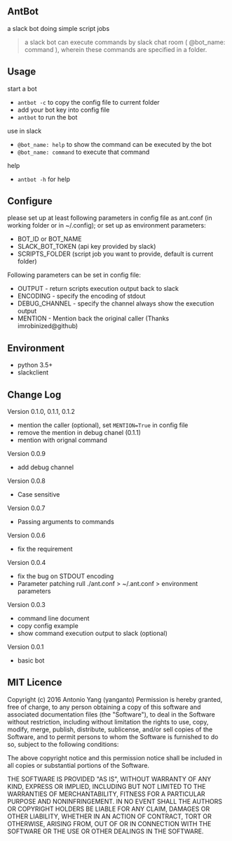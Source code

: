 AntBot
---
a slack bot doing simple script jobs
> a slack bot can execute commands by slack chat room ( @bot_name: command ), 
> wherein these commands are specified in a folder.



Usage
---
start a bot
- `antbot -c` to copy the config file to current folder
- add your bot key into config file
- `antbot` to run the bot  

use in slack
- `@bot_name: help` to show the command can be executed by the bot
- `@bot_name: command` to execute that command

help
- `antbot -h` for help

Configure
---
please set up at least following parameters in config file as ant.conf (in working folder or in ~/.config);
or set up as environment parameters: 
- BOT_ID or BOT_NAME
- SLACK_BOT_TOKEN (api key provided by slack)
- SCRIPTS_FOLDER (script job you want to provide, default is current folder)

Following parameters can be set in config file:
- OUTPUT - return scripts execution output back to slack
- ENCODING - specify the encoding of stdout
- DEBUG_CHANNEL - specify the channel always show the execution output
- MENTION - Mention back the original caller (Thanks imrobinized@github)

Environment
---
- python 3.5+
- slackclient 

Change Log
---

Version 0.1.0, 0.1.1, 0.1.2
- mention the caller (optional), set `MENTION=True` in config file
- remove the mention in debug chanel (0.1.1)
- mention with orignal command

Version 0.0.9
- add debug channel

Version 0.0.8
- Case sensitive 

Version 0.0.7
- Passing arguments to commands

Version 0.0.6
- fix the requirement

Version 0.0.4
- fix the bug on STDOUT encoding
- Parameter patching rull ./ant.conf > ~/.ant.conf > environment parameters

Version 0.0.3
- command line document
- copy config example
- show command execution output to slack (optional)

Version 0.0.1
- basic bot


MIT Licence
---
Copyright (c) 2016 Antonio Yang (yanganto) Permission is hereby granted, free of charge, to any person obtaining a copy of this software and associated documentation files (the "Software"), to deal in the Software without restriction, including without limitation the rights to use, copy, modify, merge, publish, distribute, sublicense, and/or sell copies of the Software, and to permit persons to whom the Software is furnished to do so, subject to the following conditions:

The above copyright notice and this permission notice shall be included in all copies or substantial portions of the Software.

THE SOFTWARE IS PROVIDED "AS IS", WITHOUT WARRANTY OF ANY KIND, EXPRESS OR IMPLIED, INCLUDING BUT NOT LIMITED TO THE WARRANTIES OF MERCHANTABILITY, FITNESS FOR A PARTICULAR PURPOSE AND NONINFRINGEMENT. IN NO EVENT SHALL THE AUTHORS OR COPYRIGHT HOLDERS BE LIABLE FOR ANY CLAIM, DAMAGES OR OTHER LIABILITY, WHETHER IN AN ACTION OF CONTRACT, TORT OR OTHERWISE, ARISING FROM, OUT OF OR IN CONNECTION WITH THE SOFTWARE OR THE USE OR OTHER DEALINGS IN THE SOFTWARE.
